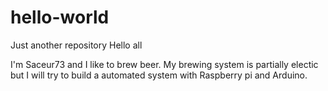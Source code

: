 # hello-world
Just another repository
Hello all

I'm Saceur73 and I like to brew beer. My brewing system is partially electic but I will try to build a automated system with Raspberry pi and Arduino.
